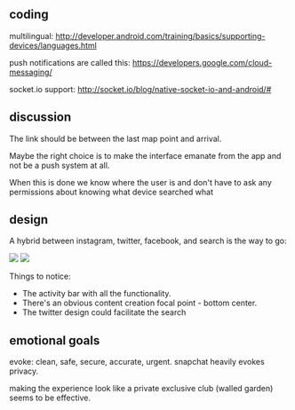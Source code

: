 ## coding

multilingual:
  http://developer.android.com/training/basics/supporting-devices/languages.html

push notifications are called this: https://developers.google.com/cloud-messaging/

socket.io support: http://socket.io/blog/native-socket-io-and-android/#

## discussion

The link should be between the last map point and arrival.

Maybe the right choice is to make the interface emanate from the app and not be a push system at all.

When this is done we know where the user is and don't have to ask any permissions about knowing what device searched what

## design

A hybrid between instagram, twitter, facebook, and search is the way to go:

<img src=http://icdn3.digitaltrends.com/image/screenshotsjvc-2268x1280.jpg>
<img src=http://i-cdn.phonearena.com/images/articles/100542-image/tweetcaroline.png>

Things to notice:

 * The activity bar with all the functionality.
 * There's an obvious content creation focal point - bottom center.
 * The twitter design could facilitate the search

## emotional goals

evoke: clean, safe, secure, accurate, urgent.  snapchat heavily evokes privacy.

making the experience look like a private exclusive club (walled garden) seems to be effective.
